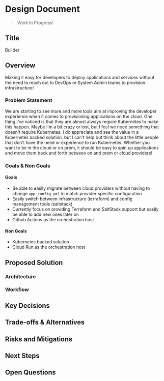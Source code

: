 # Design Document

> Work In Progress!

## Title

Builder

## Overview

Making it easy for developers to deploy applications and services without the need to reach out to DevOps or System Admin teams to provision infrastructure!

### Problem Statement

We are starting to see more and more tools aim at improving the developer experience when it comes to provisioning applications on the cloud. One thing i've noticed is that they are almost always require Kubernetes to make this happen. Maybe i'm a bit crazy or lost, but I feel we need something that doesn't require Kubernetes. I do appreciate and see the value in a Kubernetes backed solution, but I can't help but think about the little people that don't have the need or experience to run Kubernetes. Whether you want to be in the cloud or on prem, it should be easy to spin up applications and move them back and forth between on and prem or cloud providers!

### Goals & Non Goals

#### Goals

- Be able to easily migrate between cloud providers without having to change `app_config.yml` to match provider specific configuration
- Easily switch between infrastructure (terraform) and config management tools (saltstack)
- Currently focus on providing Terraform and SaltStack support but easily be able to add new ones later on
- Github Actions as the orchestration host

#### Non Goals

- Kubernetes backed solution
- Cloud Run as the orchestration host

## Proposed Solution

### Architecture

### Workflow

## Key Decisions

## Trade-offs & Alternatives

## Risks and Mitigations

## Next Steps

## Open Questions
